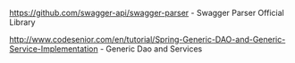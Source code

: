https://github.com/swagger-api/swagger-parser - Swagger Parser Official Library

http://www.codesenior.com/en/tutorial/Spring-Generic-DAO-and-Generic-Service-Implementation - Generic Dao and Services 